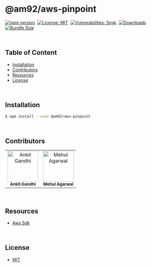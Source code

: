 # @am92/aws-pinpoint

[![npm version](https://img.shields.io/npm/v/@am92/aws-pinpoint?style=for-the-badge)](https://www.npmjs.com/package/@am92/aws-pinpoint)&nbsp;
[![License: MIT](https://img.shields.io/npm/l/@am92/aws-pinpoint?color=yellow&style=for-the-badge)](https://opensource.org/licenses/MIT)&nbsp;
[![Vulnerabilities: Snyk](https://img.shields.io/snyk/vulnerabilities/npm/@am92/aws-pinpoint?style=for-the-badge)](https://security.snyk.io/package/npm/@am92%2Faws-pinpoint)&nbsp;
[![Downloads](https://img.shields.io/npm/dy/@am92/aws-pinpoint?style=for-the-badge)](https://npm-stat.com/charts.html?package=%40m92%2Faws-pinpoint)
[![Bundle Size](https://img.shields.io/bundlephobia/minzip/@am92/aws-pinpoint?style=for-the-badge)](https://bundlephobia.com/package/@am92/aws-pinpoint)

<br />

## Table of Content
- [Installation](#installation)
- [Contributors](#contributors)
- [Resources](#resources)
- [License](#license)

<br />

## Installation
```bash
$ npm install --save @am92/aws-pinpoint
```
<br />

## Contributors
<table>
  <tbody>
    <tr>
      <td align="center">
        <a href='https://github.com/ankitgandhi452'>
          <img src="https://avatars.githubusercontent.com/u/8692027?s=400&v=4" width="100px;" alt="Ankit Gandhi"/>
          <br />
          <sub><b>Ankit Gandhi</b></sub>
        </a>
      </td>
      <td align="center">
        <a href='https://github.com/agarwalmehul'>
          <img src="https://avatars.githubusercontent.com/u/8692023?s=400&v=4" width="100px;" alt="Mehul Agarwal"/>
          <br />
          <sub><b>Mehul Agarwal</b></sub>
        </a>
      </td>
    </tr>
  </tbody>
</table>

<br />

## Resources
* [Aws Sdk](https://www.npmjs.com/package/@aws-sdk/client-pinpoint)

<br />

## License
* [MIT](https://opensource.org/licenses/MIT)


<br />
<br />
